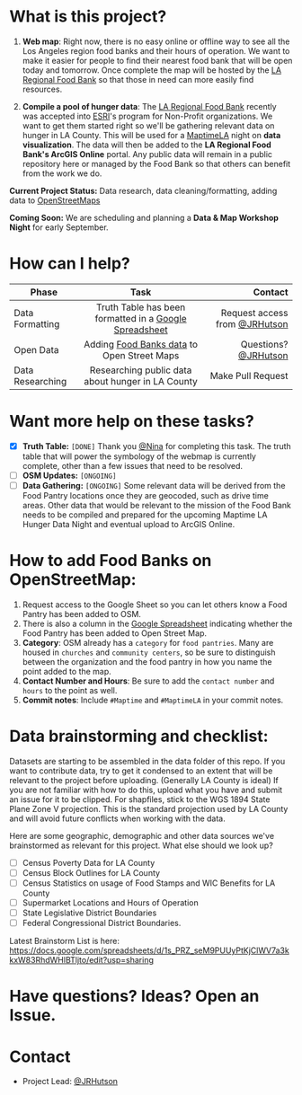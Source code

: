 # What is this project?

1. **Web map**: Right now, there is no easy online or offline way to see all the Los Angeles region food banks and their hours of operation. We want to make it easier for people to find their nearest food bank that will be open today and tomorrow. Once complete the map will be hosted by the [LA Regional Food Bank](https://www.lafoodbank.org/) so that those in need can more easily find resources.

2. **Compile a pool of hunger data**: The [LA Regional Food Bank](https://www.lafoodbank.org/) recently was accepted into [ESRI](http://www.esri.com/)'s program for Non-Profit organizations. We want to get them started right so we'll be gathering relevant data on hunger in LA County. This will be used for a [MaptimeLA](http://maptimela.github.io) night on **data visualization**. The data will then be added to the **LA Regional Food Bank's ArcGIS Online** portal. Any public data will remain in a public repository here or managed by the Food Bank so that others can benefit from the work we do.
 
**Current Project Status:** Data research, data cleaning/formatting, adding data to [OpenStreetMaps](http://www.openstreetmap.org/)

**Coming Soon:** We are scheduling and planning a **Data & Map Workshop Night** for early September.

# How can I help?

| Phase        | Task           | Contact  |
| ------------- |:-------------:| -----:|
| Data Formatting      | Truth Table has been formatted in a [Google Spreadsheet](https://docs.google.com/spreadsheets/d/1gfOMO2hE7KMb1lE7e9YKVpDVm0taH_0C9uIxy3KfZkM/edit#gid=0) |  Request access from [@JRHutson](https://github.com/JRHutson)  |
| Open Data | Adding [Food Banks data](https://docs.google.com/spreadsheets/d/1gfOMO2hE7KMb1lE7e9YKVpDVm0taH_0C9uIxy3KfZkM/edit#gid=0) to Open Street Maps |  Questions?  [@JRHutson](https://github.com/JRHutson) |
| Data Researching     | Researching public data about hunger in LA County      |   Make Pull Request |

# Want more help on these tasks? 

- [x] **Truth Table:** `[DONE]` Thank you [@Nina](https://github.com/matikin9) for completing this task. The truth table that will power the symbology of the webmap is currently complete, other than a few issues that need to be resolved.
- [ ] **OSM Updates:** `[ONGOING]` 
- [ ] **Data Gathering:** `[ONGOING]` Some relevant data will be derived from the Food Pantry locations once they are geocoded, such as drive time areas. Other data that would be relevant to the mission of the Food Bank needs to be compiled and prepared for the upcoming Maptime LA Hunger Data Night and eventual upload to ArcGIS Online.

# How to add Food Banks on OpenStreetMap:
1. Request access to the Google Sheet so you can let others know a Food Pantry has been added to OSM.
2. There is also a column in the [Google Spreadsheet](https://docs.google.com/spreadsheets/d/1gfOMO2hE7KMb1lE7e9YKVpDVm0taH_0C9uIxy3KfZkM/edit#gid=0) indicating whether the Food Pantry has been added to Open Street Map.
3. **Category**: OSM already has a `category` for `food pantries`. Many are housed in `churches` and `community centers`, so be sure to distinguish between the organization and the food pantry in how you name the point added to the map. 
4. **Contact Number and Hours**: Be sure to add the `contact number` and `hours` to the point as well.
5. **Commit notes**: Include `#Maptime` and `#MaptimeLA` in your commit notes. 

# Data brainstorming and checklist:
Datasets are starting to be assembled in the data folder of this repo. If you want to contribute data, try to get it condensed to an extent that will be relevant to the project before uploading. (Generally LA County is ideal) If you are not familiar with how to do this, upload what you have and submit an issue for it to be clipped. For shapfiles, stick to the WGS 1894 State Plane Zone V projection. This is the standard projection used by LA County and will avoid future conflicts when working with the data.

Here are some geographic, demographic and other data sources we've brainstormed as relevant for this project. What else should we look up?
- [ ] Census Poverty Data for LA County
- [ ] Census Block Outlines for LA County
- [ ] Census Statistics on usage of Food Stamps and WIC Benefits for LA County
- [ ] Supermarket Locations and Hours of Operation
- [ ] State Legislative District Boundaries
- [ ] Federal Congressional District Boundaries. 

Latest Brainstorm List is here: https://docs.google.com/spreadsheets/d/1s_PRZ_seM9PUUyPtKjClWV7a3kkxW83RhdWHlBTljto/edit?usp=sharing
# Have questions? Ideas? Open an Issue.

# Contact 
- Project Lead: [@JRHutson](https://github.com/JRHutson)
